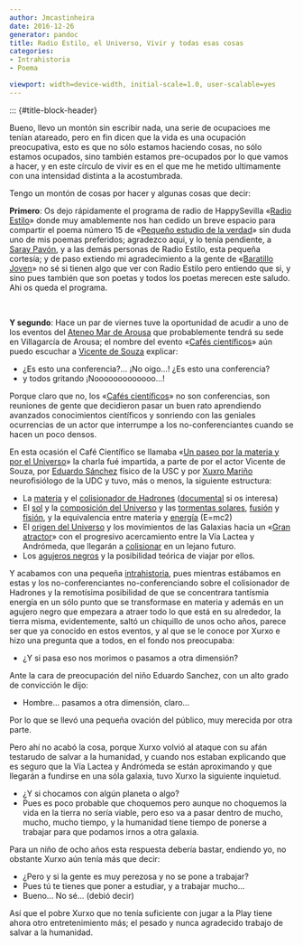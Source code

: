 ```yaml
---
author: Jmcastinheira
date: 2016-12-26
generator: pandoc
title: Radio Estilo, el Universo, Vivir y todas esas cosas
categories:
- Intrahistoria
- Poema

viewport: width=device-width, initial-scale=1.0, user-scalable=yes
---
```


::: {#title-block-header}

Bueno, llevo un montón sin escribir nada, una serie de ocupacioes me
tenían atareado, pero en fin dicen que la vida es una ocupación
preocupativa, esto es que no sólo estamos haciendo cosas, no sólo
estamos ocupados, sino también estamos pre-ocupados por lo que vamos a
hacer, y en este círculo de vivir es en el que me he metido ultimamente
con una intensidad distinta a la acostumbrada.

Tengo un montón de cosas por hacer y algunas cosas que decir:

**Primero**: Os dejo rápidamente el programa de radio de HappySevilla
«[Radio
Estilo](http://www.happysevilla.com/?section=content-view&content=56)»
donde muy amablemente nos han cedido un breve espacio para compartir el
poema número 15 de «[Pequeño estudio de la
verdad](http://entelequia.bligoo.com/content/view/452552/Libro_Pequeno_estudio_de_la_verdad.html)»
sin duda uno de mis poemas preferidos; agradezco aqui, y lo tenía
pendiente, a [Saray Pavón](http://engelpie.blogspot.com/), y a las demás
personas de Radio Estilo, esta pequeña cortesía; y de paso extiendo mi
agradecimiento a la gente de «[Baratillo
Joven](http://creaccionpoetica.blogspot.com/)» no sé si tienen algo que
ver con Radio Estilo pero entiendo que si, y sino pues también que son
poetas y todos los poetas merecen este saludo. Ahi os queda el programa.

 

**Y segundo**: Hace un par de viernes tuve la oportunidad de acudir a
uno de los eventos del [Ateneo Mar de
Arousa](http://ateneomardearousa.blogspot.com/) que probablemente tendrá
su sede en Villagarcía de Arousa; el nombre del evento «[Cafés
científicos](http://www.udc.es/dep/medicina/neurocom/cafes_gal.html)»
aún puedo escuchar a [Vicente de
Souza](http://www.blogoteca.com/vdesouza/) explicar:

-   ¿Es esto una conferencia?... ¡No oigo...! ¿Es esto una conferencia?
-   y todos gritando ¡Nooooooooooooo...!

Porque claro que no, los «[Cafés
científicos](http://www.udc.es/dep/medicina/neurocom/cafes_gal.html)» no
son conferencias, son reuniones de gente que decidieron pasar un buen
rato aprendiendo avanzados conocimientos científicos y sonriendo con las
geniales ocurrencias de un actor que interrumpe a los no-conferenciantes
cuando se hacen un poco densos.

En esta ocasión el Café Científico se llamaba «[Un paseo por la materia
y por el
Universo](http://ateneomardearousa.blogspot.com/2009/10/nueva-cita-con-la-ciencia-y-el-cafe.html)»
la charla fué impartida, a parte de por el actor Vicente de Souza, por
[Eduardo
Sánchez](http://www.gsi.dec.usc.es/biblio/keyword/E.S%C3%A1nchez) físico
de la USC y por [Xuxro Mariño](http://www.culturacientifica.org/)
neurofisiólogo de la UDC y tuvo, más o menos, la siguiente estructura:

-   La [materia](http://es.wikipedia.org/wiki/Materia) y el
    [colisionador de
    Hadrones](http://es.wikipedia.org/wiki/Gran_colisionador_de_hadrones)
    ([documental](http://www.youtube.com/watch?v=OB3KQ7uKiBQ&feature=related)
    si os interesa)
-   El [sol](http://es.wikipedia.org/wiki/Sol) y la [composición del
    Universo](http://es.wikipedia.org/wiki/Hidr%C3%B3geno) y las
    [tormentas
    solares](http://es.wikipedia.org/wiki/Eyecci%C3%B3n_de_masa_coronal),
    [fusión](http://es.wikipedia.org/wiki/Fusi%C3%B3n_%28cambio_de_estado%29)
    y [fisión](http://es.wikipedia.org/wiki/Fisi%C3%B3n_nuclear), y la
    equivalencia entre materia y
    [energía](http://es.wikipedia.org/wiki/Energ%C3%ADa) (E=mc2)
-   El [origen del Universo](http://www.youtube.com/watch?v=R3-OcZF8-Fc)
    y los movimientos de las Galaxias hacia un «[Gran
    atractor](http://es.wikipedia.org/wiki/Gran_Atractor)» con el
    progresivo acercamiento entre la Vía Lactea y Andrómeda, que
    llegarán a
    [colisionar](http://es.wikipedia.org/wiki/Colisi%C3%B3n_V%C3%ADa_L%C3%A1ctea-Andr%C3%B3meda)
    en un lejano futuro.
-   Los [agujeros negros](http://es.wikipedia.org/wiki/Agujero_negro) y
    la posibilidad teórica de viajar por ellos.

Y acabamos con una pequeña
[intrahistoria](http://entelequia.bligoo.com/tag/intrahistoria), pues
mientras estábamos en estas y los no-conferenciantes no-conferenciando
sobre el colisionador de Hadrones y la remotísima posibilidad de que se
concentrara tantísmia energía en un sólo punto que se transformase en
materia y además en un agujero negro que empezara a atraer todo lo que
está en su alrededor, la tierra misma, evidentemente, saltó un chiquillo
de unos ocho años, parece ser que ya conocido en estos eventos, y al que
se le conoce por Xurxo e hizo una pregunta que a todos, en el fondo nos
preocupaba:

-   ¿Y si pasa eso nos morimos o pasamos a otra dimensión?

Ante la cara de preocupación del niño Eduardo Sanchez, con un alto grado
de convicción le dijo:

-   Hombre... pasamos a otra dimensión, claro...

Por lo que se llevó una pequeña ovación del público, muy merecida por
otra parte.

Pero ahí no acabó la cosa, porque Xurxo volvió al ataque con su afán
testarudo de salvar a la humanidad, y cuando nos estaban explicando que
es seguro que la Vía Lactea y Andrómeda se están aproximando y que
llegarán a fundirse en una sóla galaxia, tuvo Xurxo la siguiente
inquietud.

-   ¿Y si chocamos con algún planeta o algo?
-   Pues es poco probable que choquemos pero aunque no choquemos la vida
    en la tierra no sería viable, pero eso va a pasar dentro de mucho,
    mucho, mucho tiempo, y la humanidad tiene tiempo de ponerse a
    trabajar para que podamos irnos a otra galaxia.

Para un niño de ocho años esta respuesta debería bastar, endiendo yo, no
obstante Xurxo aún tenía más que decir:

-   ¿Pero y si la gente es muy perezosa y no se pone a trabajar?
-   Pues tú te tienes que poner a estudiar, y a trabajar mucho...
-   Bueno... No sé... (debió decir)

Así que el pobre Xurxo que no tenía suficiente con jugar a la Play tiene
ahora otro entretenimiento más; el pesado y nunca agradecido trabajo de
salvar a la humanidad.
